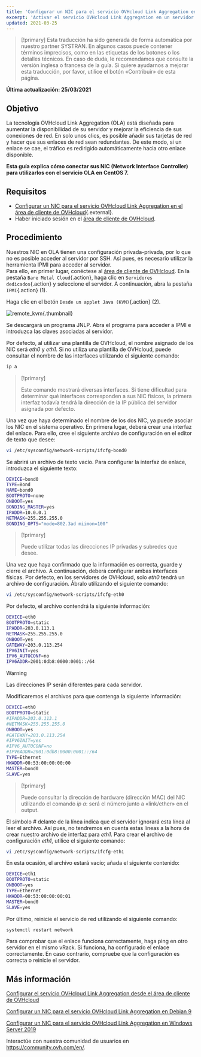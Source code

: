 ```yaml
---
title: 'Configurar un NIC para el servicio OVHcloud Link Aggregation en CentOS 7'
excerpt: 'Activar el servicio OVHcloud Link Aggregation en un servidor CentOS 7'
updated: 2021-03-25
---
```


> [!primary]
> Esta traducción ha sido generada de forma automática por nuestro partner SYSTRAN. En algunos casos puede contener términos imprecisos, como en las etiquetas de los botones o los detalles técnicos. En caso de duda, le recomendamos que consulte la versión inglesa o francesa de la guía. Si quiere ayudarnos a mejorar esta traducción, por favor, utilice el botón «Contribuir» de esta página.
>

**Última actualización: 25/03/2021**

## Objetivo

La tecnología OVHcloud Link Aggregation (OLA) está diseñada para aumentar la disponibilidad de su servidor y mejorar la eficiencia de sus conexiones de red. En solo unos clics, es posible añadir sus tarjetas de red y hacer que sus enlaces de red sean redundantes. De este modo, si un enlace se cae, el tráfico es redirigido automáticamente hacia otro enlace disponible.

**Esta guía explica cómo conectar sus NIC (Network Interface Controller) para utilizarlos con el servicio OLA en CentOS 7.**

## Requisitos

- [Configurar un NIC para el servicio OVHcloud Link Aggregation en el área de cliente de OVHcloud](/pages/cloud/dedicated/ola-enable-manager){.external}.
- Haber iniciado sesión en el [área de cliente de OVHcloud](https://ca.ovh.com/auth/?action=gotomanager&from=https://www.ovh.com/world/&ovhSubsidiary=ws).

## Procedimiento

Nuestros NIC en OLA tienen una configuración privada-privada, por lo que no es posible acceder al servidor por SSH. Así pues, es necesario utilizar la herramienta IPMI para acceder al servidor.
<br>Para ello, en primer lugar, conéctese al [área de cliente de OVHcloud](https://ca.ovh.com/auth/?action=gotomanager&from=https://www.ovh.com/world/&ovhSubsidiary=ws). En la pestaña `Bare Metal Cloud`{.action}, haga clic en `Servidores dedicados`{.action} y seleccione el servidor. A continuación, abra la pestaña `IPMI`{.action} (1).

Haga clic en el botón `Desde un applet Java (KVM)`{.action} (2).

![remote_kvm](images/remote_kvm2022.png){.thumbnail}

Se descargará un programa JNLP. Abra el programa para acceder a IPMI e introduzca las claves asociadas al servidor.

Por defecto, al utilizar una plantilla de OVHcloud, el nombre asignado de los NIC será *eth0* y *eth1*. Si no utiliza una plantilla de OVHcloud, puede consultar el nombre de las interfaces utilizando el siguiente comando:

```bash
ip a
```

> [!primary]
>
> Este comando mostrará diversas interfaces. Si tiene dificultad para determinar qué interfaces corresponden a sus NIC físicos, la primera interfaz todavía tendrá la dirección de la IP pública del servidor asignada por defecto.
>

Una vez que haya determinado el nombre de los dos NIC, ya puede asociar los NIC en el sistema operativo. En primera lugar, deberá crear una interfaz del enlace. Para ello, cree el siguiente archivo de configuración en el editor de texto que desee:

```bash
vi /etc/sysconfig/network-scripts/ifcfg-bond0
```

Se abrirá un archivo de texto vacío. Para configurar la interfaz de enlace, introduzca el siguiente texto:

```bash
DEVICE=bond0
TYPE=Bond
NAME=bond0
BOOTPROTO=none
ONBOOT=yes
BONDING_MASTER=yes
IPADDR=10.0.0.1
NETMASK=255.255.255.0
BONDING_OPTS="mode=802.3ad miimon=100"
```

> [!primary]
>
> Puede utilizar todas las direcciones IP privadas y subredes que desee.
>

Una vez que haya confirmado que la información es correcta, guarde y cierre el archivo.  A continuación, deberá configurar ambas interfaces físicas. Por defecto, en los servidores de OVHcloud, solo *eth0* tendrá un archivo de configuración. Ábralo utilizando el siguiente comando:

```bash
vi /etc/sysconfig/network-scripts/ifcfg-eth0
```

Por defecto, el archivo contendrá la siguiente información:

```bash
DEVICE=eth0
BOOTPROTO=static
IPADDR=203.0.113.1
NETMASK=255.255.255.0
ONBOOT=yes
GATEWAY=203.0.113.254
IPV6INIT=yes
IPV6_AUTOCONF=no
IPV6ADDR=2001:0db8:0000:0001::/64
```

> [!warning]
>
> Las direcciones IP serán diferentes para cada servidor.
>

Modificaremos el archivos para que contenga la siguiente información:

```bash
DEVICE=eth0
BOOTPROTO=static
#IPADDR=203.0.113.1
#NETMASK=255.255.255.0
ONBOOT=yes
#GATEWAY=203.0.113.254
#IPV6INIT=yes
#IPV6_AUTOCONF=no
#IPV6ADDR=2001:0db8:0000:0001::/64
TYPE=Ethernet
HWADDR=00:53:00:00:00:00
MASTER=bond0
SLAVE=yes
```

> [!primary]
>
> Puede consultar la dirección de hardware (dirección MAC) del NIC utilizando el comando *ip a*:  será el número junto a «link/ether» en el output.
>

El símbolo *#* delante de la línea indica que el servidor ignorará esta línea al leer el archivo. Así pues, no tendremos en cuenta estas líneas a la hora de crear nuestro archivo de interfaz para *eth1*. Para crear el archivo de configuración *eth1*, utilice el siguiente comando:

```bash
vi /etc/sysconfig/network-scripts/ifcfg-eth1
```

En esta ocasión, el archivo estará vacío; añada el siguiente contenido:

```bash
DEVICE=eth1
BOOTPROTO=static
ONBOOT=yes
TYPE=Ethernet
HWADDR=00:53:00:00:00:01
MASTER=bond0
SLAVE=yes
```

Por último, reinicie el servicio de red utilizando el siguiente comando:

```bash
systemctl restart network
```

Para comprobar que el enlace funciona correctamente, haga ping en otro servidor en el mismo vRack. Si funciona, ha configurado el enlace correctamente. En caso contrario, compruebe que la configuración es correcta o reinicie el servidor.

## Más información

[Configurar el servicio OVHcloud Link Aggregation desde el área de cliente de OVHcloud](/pages/cloud/dedicated/ola-enable-manager)

[Configurar un NIC para el servicio OVHcloud Link Aggregation en Debian 9](/pages/cloud/dedicated/ola-enable-debian9)

[Configurar un NIC para el servicio OVHcloud Link Aggregation en Windows Server 2019](/pages/cloud/dedicated/ola-enable-w2k19)

Interactúe con nuestra comunidad de usuarios en <https://community.ovh.com/en/>.
